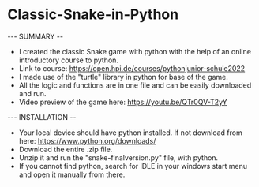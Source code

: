# Classic-Snake-in-Python
--- SUMMARY --
- I created the classic Snake game with python with the help of an online introductory course to python. 
- Link to course: https://open.hpi.de/courses/pythonjunior-schule2022
- I made use of the "turtle" library in python for base of the game. 
- All the logic and functions are in one file and can be easily downloaded and run. 
- Video preview of the game here: https://youtu.be/QTr0QV-T2yY

--- INSTALLATION --

- Your local device should have python installed. If not download from here: https://www.python.org/downloads/
- Download the entire .zip file.
- Unzip it and run the "snake-finalversion.py" file, with python.
- If you cannot find python, search for IDLE in your windows start menu and open it manually from there. 
